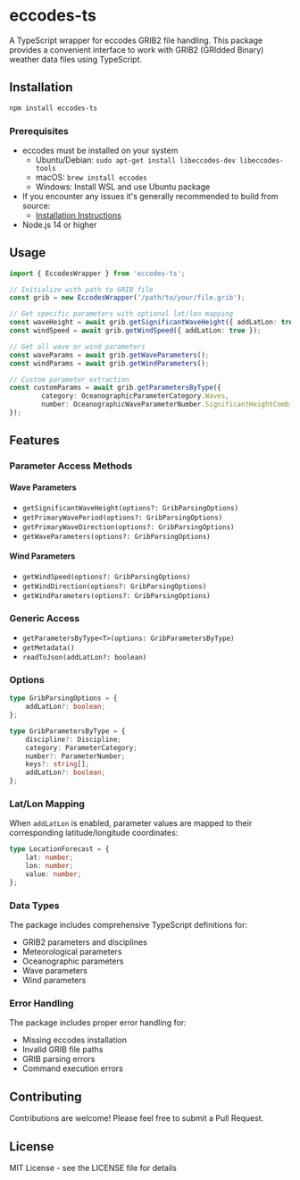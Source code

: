 # eccodes-ts

A TypeScript wrapper for eccodes GRIB2 file handling. This package provides a convenient interface to work with GRIB2 (GRIdded Binary) weather data files using TypeScript.

## Installation

```bash
npm install eccodes-ts
```

### Prerequisites

- eccodes must be installed on your system
    - Ubuntu/Debian: `sudo apt-get install libeccodes-dev libeccodes-tools`
    - macOS: `brew install eccodes`
    - Windows: Install WSL and use Ubuntu package
- If you encounter any issues it's generally recommended to build from source:
    - [Installation Instructions](https://confluence.ecmwf.int/display/ECC/ecCodes+installation)
- Node.js 14 or higher

## Usage

```typescript
import { EccodesWrapper } from 'eccodes-ts';

// Initialize with path to GRIB file
const grib = new EccodesWrapper('/path/to/your/file.grib');

// Get specific parameters with optional lat/lon mapping
const waveHeight = await grib.getSignificantWaveHeight({ addLatLon: true });
const windSpeed = await grib.getWindSpeed({ addLatLon: true });

// Get all wave or wind parameters
const waveParams = await grib.getWaveParameters();
const windParams = await grib.getWindParameters();

// Custom parameter extraction
const customParams = await grib.getParametersByType({
        category: OceanographicParameterCategory.Waves,
        number: OceanographicWaveParameterNumber.SignificantHeightCombined
});
```

## Features

### Parameter Access Methods

#### Wave Parameters

- `getSignificantWaveHeight(options?: GribParsingOptions)`
- `getPrimaryWavePeriod(options?: GribParsingOptions)`
- `getPrimaryWaveDirection(options?: GribParsingOptions)`
- `getWaveParameters(options?: GribParsingOptions)`

#### Wind Parameters

- `getWindSpeed(options?: GribParsingOptions)`
- `getWindDirection(options?: GribParsingOptions)`
- `getWindParameters(options?: GribParsingOptions)`

### Generic Access

- `getParametersByType<T>(options: GribParametersByType)`
- `getMetadata()`
- `readToJson(addLatLon?: boolean)`

### Options

```typescript
type GribParsingOptions = {
    addLatLon?: boolean;
};

type GribParametersByType = {
    discipline?: Discipline;
    category: ParameterCategory;
    number?: ParameterNumber;
    keys?: string[];
    addLatLon?: boolean;
};
```

### Lat/Lon Mapping

When `addLatLon` is enabled, parameter values are mapped to their corresponding latitude/longitude coordinates:

```typescript
type LocationForecast = {
    lat: number;
    lon: number;
    value: number;
};
```

### Data Types

The package includes comprehensive TypeScript definitions for:

- GRIB2 parameters and disciplines
- Meteorological parameters
- Oceanographic parameters
- Wave parameters
- Wind parameters

### Error Handling

The package includes proper error handling for:

- Missing eccodes installation
- Invalid GRIB file paths
- GRIB parsing errors
- Command execution errors

## Contributing

Contributions are welcome! Please feel free to submit a Pull Request.

## License

MIT License - see the LICENSE file for details